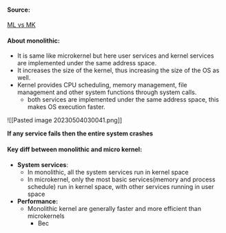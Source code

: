 #### Source:
[ML vs MK](https://www.geeksforgeeks.org/monolithic-kernel-and-key-differences-from-microkernel/)

#### About monolithic:

* It is same like microkernel but here user services and kernel services are implemented under the same address space.
* It increases the size of the kernel, thus increasing the size of the OS as well.
* Kernel provides CPU scheduling, memory management, file management and other system functions through system calls.
	* both services are implemented under the same address space, this makes OS execution faster.

![[Pasted image 20230504030041.png]]

**If any service fails then the entire system crashes**


#### Key diff between monolithic and micro kernel:

* **System services**:
	* In monolithic, all the system services run in kernel space
	* In microkernel, only the most basic services(memory and process schedule) run in kernel space, with other services running in user space
* **Performance:**
	* Monolithic kernel are generally faster and more efficient than microkernels
		* Bec